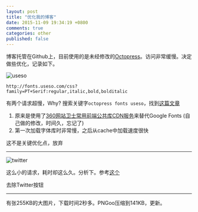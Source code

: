 ```yaml
---
layout: post
title: "优化我的博客"
date: 2015-11-09 19:34:19 +0800
comments: true
categories: other
published: false
---
```


博客托管在Github上，目前使用的是未经修改的[Octopress](http://octopress.org/)。访问非常缓慢。决定做些优化，记录如下。

![useso](http://7xn5nf.com1.z0.glb.clouddn.com/image/blog/2015/11/useso.PNG)

```
http://fonts.useso.com/css?family=PT+Serif:regular,italic,bold,bolditalic
```

有两个请求超慢，Why? 搜索关键字`octopress fonts useso`，找到[这篇文章](http://devework.com/google-fonts-in-wordpress.html)

1. 原来是使用了[360网站卫士常用前端公共库CDN服务](http://libs.useso.com/)来替代Google Fonts (自己做的修改，时间久，忘记了)
2. 第一次加载字体库时非常慢，之后从cache中加载速度很快

这不是关键优化点，放弃

---

![twitter](http://7xn5nf.com1.z0.glb.clouddn.com/image/blog/2015/11/twitter.PNG)

这么小的请求，耗时却这么久。分析下。参考[这个](http://droidyue.com/blog/2014/06/22/fix-octopress-slow-loading-speed-issue-in-china-mainland/)

去除Twitter按钮

---

有张255KB的大图片，下载时间2秒多。PNGoo压缩到141KB，更新。
